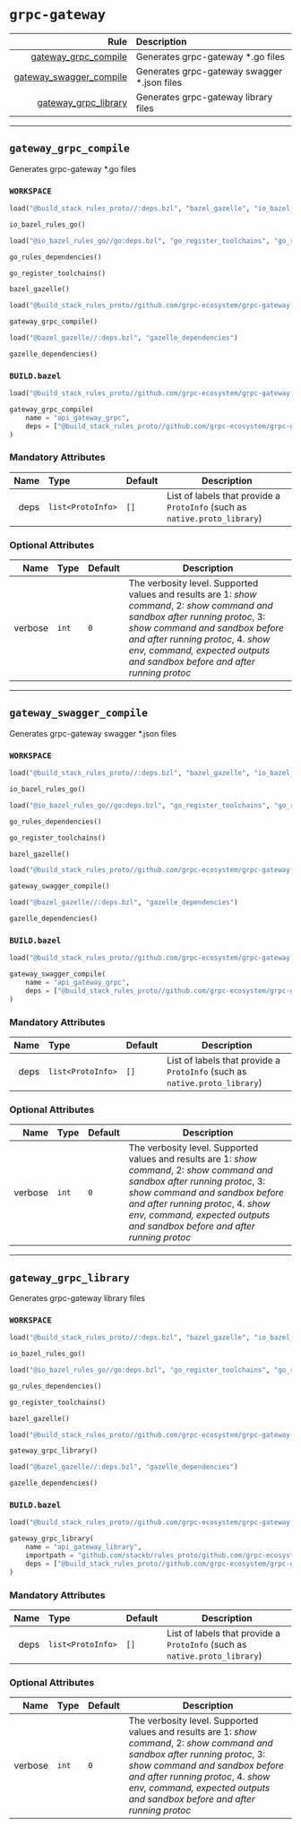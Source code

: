 # `grpc-gateway`

| Rule | Description |
| ---: | :--- |
| [gateway_grpc_compile](#gateway_grpc_compile) | Generates grpc-gateway *.go files |
| [gateway_swagger_compile](#gateway_swagger_compile) | Generates grpc-gateway swagger *.json files |
| [gateway_grpc_library](#gateway_grpc_library) | Generates grpc-gateway library files |

---

## `gateway_grpc_compile`

Generates grpc-gateway *.go files

### `WORKSPACE`

```python
load("@build_stack_rules_proto//:deps.bzl", "bazel_gazelle", "io_bazel_rules_go")

io_bazel_rules_go()

load("@io_bazel_rules_go//go:deps.bzl", "go_register_toolchains", "go_rules_dependencies")

go_rules_dependencies()

go_register_toolchains()

bazel_gazelle()

load("@build_stack_rules_proto//github.com/grpc-ecosystem/grpc-gateway:deps.bzl", "gateway_grpc_compile")

gateway_grpc_compile()

load("@bazel_gazelle//:deps.bzl", "gazelle_dependencies")

gazelle_dependencies()
```

### `BUILD.bazel`

```python
load("@build_stack_rules_proto//github.com/grpc-ecosystem/grpc-gateway:gateway_grpc_compile.bzl", "gateway_grpc_compile")

gateway_grpc_compile(
    name = "api_gateway_grpc",
    deps = ["@build_stack_rules_proto//github.com/grpc-ecosystem/grpc-gateway/example/api:api_proto"],
)
```

### Mandatory Attributes

| Name | Type | Default | Description |
| ---: | :--- | ------- | ----------- |
| deps   | `list<ProtoInfo>` | `[]`    | List of labels that provide a `ProtoInfo` (such as `native.proto_library`)          |

### Optional Attributes

| Name | Type | Default | Description |
| ---: | :--- | ------- | ----------- |
| verbose   | `int` | `0`    | The verbosity level. Supported values and results are 1: *show command*, 2: *show command and sandbox after running protoc*, 3: *show command and sandbox before and after running protoc*, 4. *show env, command, expected outputs and sandbox before and after running protoc*          |

---

## `gateway_swagger_compile`

Generates grpc-gateway swagger *.json files

### `WORKSPACE`

```python
load("@build_stack_rules_proto//:deps.bzl", "bazel_gazelle", "io_bazel_rules_go")

io_bazel_rules_go()

load("@io_bazel_rules_go//go:deps.bzl", "go_register_toolchains", "go_rules_dependencies")

go_rules_dependencies()

go_register_toolchains()

bazel_gazelle()

load("@build_stack_rules_proto//github.com/grpc-ecosystem/grpc-gateway:deps.bzl", "gateway_swagger_compile")

gateway_swagger_compile()

load("@bazel_gazelle//:deps.bzl", "gazelle_dependencies")

gazelle_dependencies()
```

### `BUILD.bazel`

```python
load("@build_stack_rules_proto//github.com/grpc-ecosystem/grpc-gateway:gateway_swagger_compile.bzl", "gateway_swagger_compile")

gateway_swagger_compile(
    name = "api_gateway_grpc",
    deps = ["@build_stack_rules_proto//github.com/grpc-ecosystem/grpc-gateway/example/api:api_proto"],
)
```

### Mandatory Attributes

| Name | Type | Default | Description |
| ---: | :--- | ------- | ----------- |
| deps   | `list<ProtoInfo>` | `[]`    | List of labels that provide a `ProtoInfo` (such as `native.proto_library`)          |

### Optional Attributes

| Name | Type | Default | Description |
| ---: | :--- | ------- | ----------- |
| verbose   | `int` | `0`    | The verbosity level. Supported values and results are 1: *show command*, 2: *show command and sandbox after running protoc*, 3: *show command and sandbox before and after running protoc*, 4. *show env, command, expected outputs and sandbox before and after running protoc*          |

---

## `gateway_grpc_library`

Generates grpc-gateway library files

### `WORKSPACE`

```python
load("@build_stack_rules_proto//:deps.bzl", "bazel_gazelle", "io_bazel_rules_go")

io_bazel_rules_go()

load("@io_bazel_rules_go//go:deps.bzl", "go_register_toolchains", "go_rules_dependencies")

go_rules_dependencies()

go_register_toolchains()

bazel_gazelle()

load("@build_stack_rules_proto//github.com/grpc-ecosystem/grpc-gateway:deps.bzl", "gateway_grpc_library")

gateway_grpc_library()

load("@bazel_gazelle//:deps.bzl", "gazelle_dependencies")

gazelle_dependencies()
```

### `BUILD.bazel`

```python
load("@build_stack_rules_proto//github.com/grpc-ecosystem/grpc-gateway:gateway_grpc_library.bzl", "gateway_grpc_library")

gateway_grpc_library(
    name = "api_gateway_library",
    importpath = "github.com/stackb/rules_proto/github.com/grpc-ecosystem/grpc-gateway/examples/api",
    deps = ["@build_stack_rules_proto//github.com/grpc-ecosystem/grpc-gateway/example/api:api_proto"],
)
```

### Mandatory Attributes

| Name | Type | Default | Description |
| ---: | :--- | ------- | ----------- |
| deps   | `list<ProtoInfo>` | `[]`    | List of labels that provide a `ProtoInfo` (such as `native.proto_library`)          |

### Optional Attributes

| Name | Type | Default | Description |
| ---: | :--- | ------- | ----------- |
| verbose   | `int` | `0`    | The verbosity level. Supported values and results are 1: *show command*, 2: *show command and sandbox after running protoc*, 3: *show command and sandbox before and after running protoc*, 4. *show env, command, expected outputs and sandbox before and after running protoc*          |
